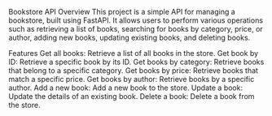 Bookstore API
Overview
This project is a simple API for managing a bookstore, built using FastAPI. It allows users to perform various operations such as retrieving a list of books, searching for books by category, price, or author, adding new books, updating existing books, and deleting books.

Features
Get all books: Retrieve a list of all books in the store.
Get book by ID: Retrieve a specific book by its ID.
Get books by category: Retrieve books that belong to a specific category.
Get books by price: Retrieve books that match a specific price.
Get books by author: Retrieve books by a specific author.
Add a new book: Add a new book to the store.
Update a book: Update the details of an existing book.
Delete a book: Delete a book from the store.
